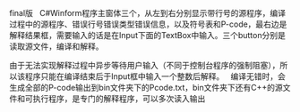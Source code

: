 
final版  
C#Winform程序主窗体三个，从左到右分别显示带行号的源程序，编译过程中的源程序、错误行号错误类型错误信息，以及符号表和P-code，最右边是解释结果框，需要输入的话是在Input下面的TextBox中输入。三个button分别是读取源文件，编译和解释。  

由于无法实现解释过程中异步等待用户输入（不同于控制台程序的强制阻塞），所以该程序只能在编译结束后于Input框中输入一个整数后解释。  
编译无错时，会生成全部的P-code输出到bin文件夹下的Pcode.txt，bin文件夹下还有C++的源文件和可执行程序，是专门的解释程序，可以多次读入输出  

